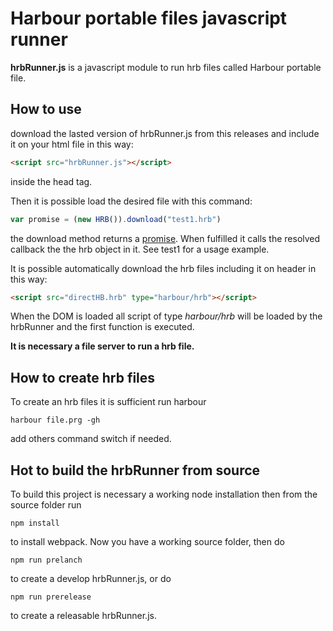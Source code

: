 # Harbour portable files javascript runner
**hrbRunner.js** is a javascript module to run hrb files called Harbour portable file.
## How to use
download the lasted version of hrbRunner.js from this releases and include it on your html file in this way:
```html
<script src="hrbRunner.js"></script>
```
inside the head tag.

Then it is possible load the desired file with this command:
```js
var promise = (new HRB()).download("test1.hrb")
```
the download method returns a [promise](https://developer.mozilla.org/en-US/docs/Web/JavaScript/Reference/Global_Objects/Promise). When fulfilled it calls the resolved callback the the hrb object in it. See test1 for a usage example.

It is possible automatically download the hrb files including it on header in this way:
```html
<script src="directHB.hrb" type="harbour/hrb"></script>
```
When the DOM is loaded all script of type *harbour/hrb* will be loaded by the hrbRunner and the first function is executed.

**It is necessary a file server to run a hrb file.**

## How to create hrb files
To create an hrb files it is sufficient run harbour
```shell
harbour file.prg -gh
```
add others command switch if needed.
## Hot to build the hrbRunner from source
To build this project is necessary a working node installation then from the source folder run
```shell
npm install
```
to install webpack.
Now you have a working source folder, then do
```shell
npm run prelanch
```
to create a develop hrbRunner.js, or do
```shell
npm run prerelease
```
to create a releasable hrbRunner.js.
